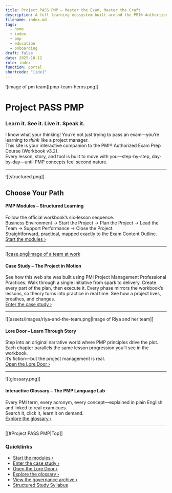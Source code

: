 ```yaml
---
title: Project PASS PMP – Master the Exam, Master the Craft
description: A full learning ecosystem built around the PMI® Authorized Exam Prep Workbook v3.2. One site, four worlds—learn it, see it, live it, and speak it.
filename: index.md
tags:
  - home
  - index
  - pmp
  - education
  - onboarding
draft: false
date: 2025-10-12
role: index
function: portal
shortcode: "[idx]"
---
```


![image of pm team][pmp-team-heros.png]]
# Project PASS PMP  
### Learn it. See it. Live it. Speak it.

I know what your thinking! 
You’re not just trying to pass an exam—you’re learning to *think* like a project manager.  
This site is your interactive companion to the PMI® Authorized Exam Prep Course (Workbook v3.2).  
Every lesson, story, and tool is built to move with you—step-by-step, day-by-day—until PMP concepts feel second nature.

---
![[structured.png]]
## Choose Your Path

#### PMP Modules – Structured Learning  
Follow the official workbook’s six-lesson sequence.  
Business Environment → Start the Project → Plan the Project → Lead the Team → Support Performance → Close the Project.  
Straightforward, practical, mapped exactly to the Exam Content Outline.  
[Start the modules ›](100-structured-study-guide/index.md)

---

![[case.png|image of  a team at work](case.png)
#### Case Study – The Project in Motion  
See how this web site was built using PMI Project Management Professional Practices. Walk through a single initiative from spark to delivery.  Create every part of the plan, then execute it.
Every phase mirrors the workbook’s lessons, so theory turns into practice in real time.  See how a project lives, breathes, and changes.  
[Enter the case study ›](200-case-study/10-project-management-plan/index.md)

---
![[assets/images/riya-and-the-team.png|Image of Riya and her team]]
#### Lore Door – Learn Through Story  
Step into an original narrative world where PMP principles drive the plot.  
Each chapter parallels the same lesson progression you’ll see in the workbook.  
It’s fiction—but the project management is real.  
[Open the Lore Door ›](300-the-lore-door/index.md)

---

![[glossary.png]]
#### Interactive Glossary – The PMP Language Lab  
Every PMI term, every acronym, every concept—explained in plain English and linked to real exam cues.  
Search it, click it, learn it on demand.  
[Explore the glossary ›](400-glossary/10-glossary.md)

---
[[#Project PASS PMP|Top]]
### Quicklinks
- [Start the modules ›](100-structured-study-guide/index.md)
- [Enter the case study ›](200-case-study/10-project-management-plan/index.md)
- [Open the Lore Door ›](300-the-lore-door/index.md)
- [Explore the glossary ›](400-glossary/10-glossary.md)
- [View the governance archive ›](200-case-study/index.md)
- [Structured Study Syllabus](30-syllabus.md)



